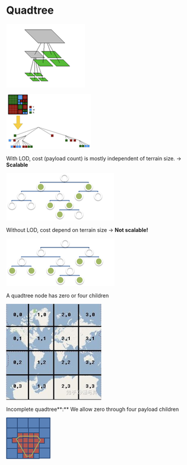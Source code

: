 # Quadtree

![Quadtree LOD](../../.gitbook/assets/image%20%2812%29.png)



![](../../.gitbook/assets/image%20%285%29.png)

With LOD, cost \(payload count\) is mostly independent of terrain size. -&gt; **Scalable**

![](../../.gitbook/assets/image%20%2821%29.png)

Without LOD, cost depend on terrain size -&gt; **Not scalable!**

![](../../.gitbook/assets/image%20%2815%29.png)

A quadtree node has zero or four children

![Standard Quadtree](../../.gitbook/assets/image%20%282%29.png)

Incomplete quadtree**:** We allow zero through four payload children

![Incomplete Quadtree](../../.gitbook/assets/image%20%2816%29.png)



